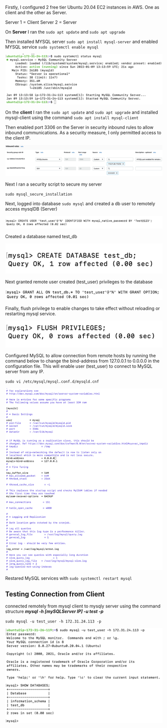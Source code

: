 Firstly, I configured 2 free tier Ubuntu 20.04 EC2 instances in AWS. One as client and the other as Server.

Server 1 = Client
Server 2 = Server

On **Server** I ran the `sudo apt update` and `sudo apt upgrade`

Then installed MYSQL server `sudo apt install mysql-server` and enabled MYSQL service `sudo systemctl enable mysql`

![mysql Server installed](./images/server_mysql_installed.png)

On the **client** I ran the `sudo apt update` and `sudo apt upgrade` and installed mysql-client using the command `sudo apt install mysql-client`

Then enabled port 3306 on the Server in security inbound rules to allow inbound communications. As a security measure, I only permitted access to the client IP.

![MYSQL Server TCP port](./images/server_mysqlTCP_enabled.png)

Next I ran a security script to secure my server

`sudo mysql_secure_installation`

Next, logged into database `sudo mysql` and created a db user to remotely access mysqlDB (Server)

![db user creation](./images/server_create_user.png)

Created a database named test_db

![Test DB Creation](./images/server_test_db.png)

Next granted remote user created (test_user) privileges to the database

![Grant Test_User Privileges](./images/server_grant_privileges.png)

Finally, flush privilege to enable changes to take effect without reloading or restarting mysql service. 

![Flush Privileges Setup](./images/server_flush.png)

Configured MySQL to allow connection from remote hosts by running the command below to change the bind-address from 127.0.0.1 to 0.0.0.0 in the configuration file. This will enable user (test_user) to connect to MySQL server from any IP.

`sudo vi /etc/mysql/mysql.conf.d/mysqld.cnf`

![Server Config Change](./images/server_config_change.png)

Restared MySQL services with `sudo systemctl restart mysql`

## Testing Connection from Client 

connected remotely from mysql client to mysqly server using the command structure ***mysql -h [mySQLServer IP] -u test -p***

`sudo mysql -u test_user -h 172.31.24.113 -p`

![Remote Connection](./images/client_remote_connection_proof.png)


